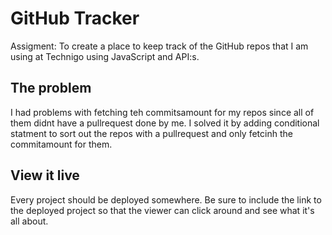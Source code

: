 # GitHub Tracker
Assigment: To create a place to keep track of the GitHub repos that I am using at Technigo using JavaScript and API:s. 

## The problem
I had problems with fetching teh commitsamount for my repos since all of them didnt have a pullrequest done by me. I solved it by adding conditional statment to sort out the repos with a pullrequest and only fetcinh the commitamount for them.

## View it live

Every project should be deployed somewhere. Be sure to include the link to the deployed project so that the viewer can click around and see what it's all about.
